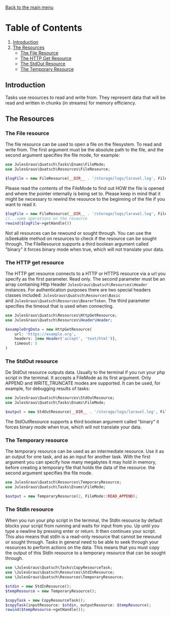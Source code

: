 [Back to the main menu](../../README.md)

# Table of Contents

1. [Introduction](#introduction)
3. [The Resources](#the-resources)
    - [The File Resource](#the-file-resource)
    - [The HTTP Get Resource](#the-http-get-resource)
    - [The StdOut Resource](#the-stdout-resource)
    - [The Temporary Resource](#the-temporary-resource)

## Introduction
Tasks use resources to read and write from. They represent data that will be read and written in chunks (in streams) for
memory efficiency. 

## The Resources
### The File resource
The file resource can be used to open a file on the filesystem. To read and write 
from. The first argument must be the absolute path to the file, and the second 
argument specifies the file mode, for example:

```php
use JulesGraus\Quatsch\Tasks\Enums\FileMode;
use JulesGraus\Quatsch\Resources\FileResource;

$logFile = new FileResource(__DIR__ . '/storage/logs/laravel.log', FileMode::READ);
```

Please read the contents of the FileMode to find out HOW the file is opened and where
the pointer internally is being set to. Please keep in mind that it might be necessary to
rewind the resource to the beginning of the file if you want to read it.

```php
$logFile = new FileResource(__DIR__ . '/storage/logs/laravel.log', FileMode::READ);
//...some operations on the resource
rewind($logFile->getHandle())
```

Not all resources can be rewound or sought through. You can use the isSeekable method
on resources to check if the resource can be sought through.
The FileResource supports a third boolean argument called "binary" 
it forces binary mode when true, which will not translate your data.

### The HTTP get resource
The HTTP get resource connects to a HTTP or HTTPS resource via a url you specify as the first parameter. Read only.
The second parameter must be an array containing Http  Header ```JulesGraus\Quatsch\Resources\Header``` instances. 
For authentication purposes there are two special headers classes included: ```JulesGraus\Quatsch\Resources\Basic```  
and ```JulesGraus\Quatsch\Resources\BearerToken```. The third parameter specifies the timeout that is used when connecting.

```php
use JulesGraus\Quatsch\Resources\HttpGetResource;
use JulesGraus\Quatsch\Resources\Header\Header;

$exampleOrgData = new HttpGetResource(
    url: 'https://example.org', 
    headers: [new Header('accept', 'text/html')], 
    timeout: 5
)
```

### The StdOut resource
De StdOut resource outputs data. Usually to the terminal if you run your php script in the terminal.
It accepts a FileMode as its first argument. Only APPEND and WRITE_TRUNCATE modes are supported.
It can be used, for example, for debugging results of tasks:

```php
use JulesGraus\Quatsch\Resources\StdOutResource;
use JulesGraus\Quatsch\Tasks\Enums\FileMode;

$output = new StdOutResource(__DIR__ . '/storage/logs/laravel.log', FileMode::APPEND);
```

The StdOutResource supports a third boolean argument called "binary"
it forces binary mode when true, which will not translate your data.

### The Temporary resource
The temporary resource can be used as an intermediate resource. Use it as an output for one task,
and as an input for another task. With the first argument you can specify how many megabytes it may
hold in memory, before creating a temporary file that holds the data of the resource.
the second argument specifies the file mode. 

```php
use JulesGraus\Quatsch\Resources\TemporaryResource;
use JulesGraus\Quatsch\Tasks\Enums\FileMode;

$output = new TemporaryResource(2, FileMode::READ_APPEND);
```

### The StdIn resource 
When you run your php script in the terminal, the StdIn resource by default blocks your script from running and waits for input from you.
Up until you type a newline by pressing enter or return. It then continues your script. This also means that stdIn is a read-only resource
that cannot be rewound or sought through. Tasks in general need to be able to seek through your resources to perform actions on the data. 
This means that you must copy the output of this StdIn resource to a temporary resource that can be sought through. 

```php
use \JulesGraus\Quatsch\Tasks\CopyResourceTask;
use \JulesGraus\Quatsch\Resources\StdInResource;
use \JulesGraus\Quatsch\Resources\TemporaryResource;

$stdin = new StdInResource();
$tempResource = new TemporaryResource();

$copyTask = new CopyResourceTask();
$copyTask(inputResource: $stdin, outputResource: $tempResource);
rewind($tempResource->getHandle());
```





  


